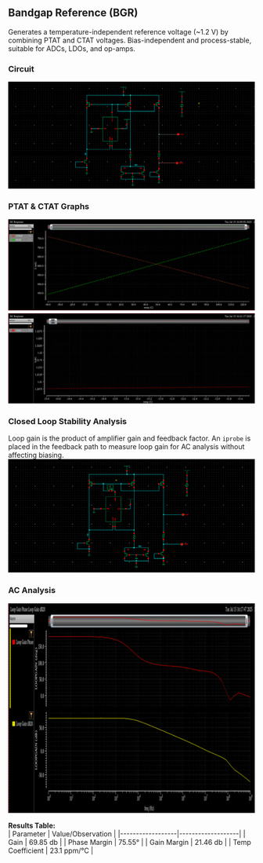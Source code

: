 ## Bandgap Reference (BGR)
Generates a temperature-independent reference voltage (~1.2 V) by combining PTAT and CTAT voltages. Bias-independent and process-stable, suitable for ADCs, LDOs, and op-amps.  

### Circuit
![Circuit](Screenshots/Circuit.png)

### PTAT & CTAT Graphs
![PTAT & CTAT Graphs](Screenshots/PTAT&CTAT.png)  

### Closed Loop Stability Analysis  
Loop gain is the product of amplifier gain and feedback factor. An `iprobe` is placed in the feedback path to measure loop gain for AC analysis without affecting biasing. 
![Close Loop Stability Analysis](Screenshots/Closed_Loop_Stability_Analysis.png) 

### AC Analysis
![AC Analysis](Screenshots/AC_Analysis.png)  

**Results Table:**  
| Parameter        | Value/Observation |
|------------------|-------------------|
| Gain             | 69.85 db |
| Phase Margin     | 75.55° |
| Gain Margin      | 21.46 db |
| Temp Coefficient | 23.1 ppm/°C |

